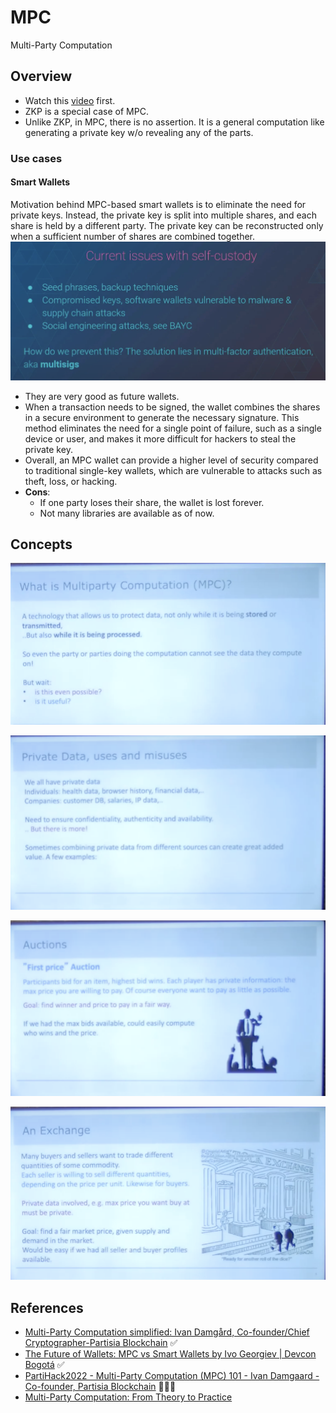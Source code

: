 # MPC

Multi-Party Computation

## Overview

- Watch this [video](https://www.youtube.com/watch?v=vRVudJADQLk) first.
- ZKP is a special case of MPC.
- Unlike ZKP, in MPC, there is no assertion. It is a general computation like generating a private key w/o revealing any of the parts.

### Use cases

#### Smart Wallets

Motivation behind MPC-based smart wallets is to eliminate the need for private keys. Instead, the private key is split into multiple shares, and each share is held by a different party. The private key can be reconstructed only when a sufficient number of shares are combined together.
![](../../img/mpc-smart-wallet.png)

- They are very good as future wallets.
- When a transaction needs to be signed, the wallet combines the shares in a secure environment to generate the necessary signature. This method eliminates the need for a single point of failure, such as a single device or user, and makes it more difficult for hackers to steal the private key.
- Overall, an MPC wallet can provide a higher level of security compared to traditional single-key wallets, which are vulnerable to attacks such as theft, loss, or hacking.
- **Cons**:
  - If one party loses their share, the wallet is lost forever.
  - Not many libraries are available as of now.

## Concepts

![](../../img/mpc-intro.png)

![](../../img/mpc-why.png)

![](../../img/mpc-auction-house.png)

![](../../img/mpc-exchange.png)

## References

- [Multi-Party Computation simplified: Ivan Damgård, Co-founder/Chief Cryptographer-Partisia Blockchain](https://www.youtube.com/watch?v=vRVudJADQLk) ✅
- [The Future of Wallets: MPC vs Smart Wallets by Ivo Georgiev | Devcon Bogotá](https://www.youtube.com/watch?v=85w0TvZMivA) ✅
- [PartiHack2022 - Multi-Party Computation (MPC) 101 - Ivan Damgaard - Co-founder, Partisia Blockchain](https://www.youtube.com/watch?v=LlMGZVjcMcU) 🧑🏻‍💻
- [Multi-Party Computation: From Theory to Practice](https://www.youtube.com/watch?v=pNNLAEygPQI)
